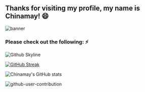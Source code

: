 ## Thanks for visiting my profile, my name is Chinamay! 😄

![banner](https://user-images.githubusercontent.com/40129107/197323253-b1768ff5-2d69-4c1d-a30a-936702313adb.png)

### Please check out the following: ⚡

![Github Skyline](https://user-images.githubusercontent.com/40129107/197323454-6fcf17b3-c367-43dc-9454-7ab909f35203.gif)

[![GitHub Streak](https://github-readme-streak-stats.herokuapp.com?user=Nocturna1Developer&theme=tokyonight&border_radius=5&date_format=M%20j%5B%2C%20Y%5D)](https://git.io/streak-stats)

![Chinamay's GitHub stats](https://github-readme-stats.vercel.app/api?username=Nocturna1Developer&count_private=true&show_icons=true&theme=dracula)

![github-user-contribution](https://user-images.githubusercontent.com/40129107/197322194-5c246d96-911c-49c1-bcec-36ad6201036e.svg)
